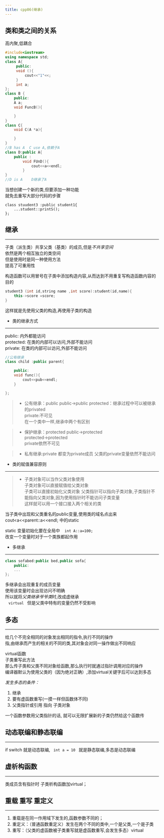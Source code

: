 ```yaml
---
title: cpp06(继承)
---
```


## 类和类之间的关系

高内聚,低耦合

``` cpp
#include<iostream>
using namespace std;
class A{
     public:
     void (){
         cout<<"1"<<;
     }
     int a;
};
class B {
    public:
    A a;
    void FuncB(){

    }
}
class C{
    void C(A *a){

    }
}
//B has A  C use A,依赖于A
class D:public A{
    public :
        void FUnD(){
            cout<<a<<endl;
        }
}
//D is A    D继承了A
```

当想创建一个新的类,但要添加一种功能  
就免去重写大部分代码的步骤  

``` 
class stuudent3 :public student1{
    ...student::printS();
};
```

## 继承

***
子类（派生类）共享父类（基类）的成员,但是*不共享空间*  
依然是两个相互独立的类空间  
但是使用时是同一种使用方法  
提高了可重用性  

构造函数可以用冒号在子类中添加构造内容,从而达到不用重复写构造函数内容的目的  

``` cpp
student3 (int id,string name ,int score):student(id,name){  
    this->score =score;  
}
```

这样就是先使用父类的构造,再使用子类的构造  

* 类的继承方式

***
public:  内外都能访问  
protected:  在类的内部可以访问,外部不能访问  
private:  在类的内部可以访问,外部不能访问  

```cpp 
//公有继承
class child :public parent{

    public:
    void func(){
        cout<<pub<<endl; 
    }

}; 

``` 

>* 公有继承：public
public->public
protected：继承过程中可以被继承的privated  
private:不可见  
在一个类中一样,继承中两个有区别

>* 保护继承：protected
public->protected  
protected->protected  
private依然不可见  

>* 私有继承:private
都变为private成员
父类的private变量依然不能访问

* 类的赋值兼容原则

***

>* 子类对象可以当作父类对象使用  
子类对象可以直接赋值给父类对象  
子类可以直接初始化父类对象 
父类指针可以指向子类对象,子类指针不能指向父类对象,因为使用指针时不能访问子类变量  
这样就可以用一个接口接入两个相关的类  

当子类中出现和父类重名的public变量,使用类的域名点出来  cout<<this->a<<parent::a<<endl;
中的static

static 变量初始化要在全局中
` ` ` int A::a=100; ` ` `  
改变一个变量时对于一个类族都起作用

* 多继承

***
```cpp
class sofabed:public bed,public sofa{
    public:
    ...
};
```

多继承会出现重复的成员变量  
使用该变量时会出现访问不明确  
所以就将*父类继承爷爷类*时,改成虚继承  
` ` ` virtual ` ` `但是父类中特有的变量仍然不受影响  

## 多态

***
给几个不完全相同的对象发出相同的指令,执行不同的操作  
指,由继承而产生的相关的不同的类,其对象会对同一操作做出不同响应  

virtual函数  
子类重写此方法  
那么传子类和父类不同对象给函数,那么执行时就通过指针调用对应的操作  
编译器默认为使用父类的（因为绝对正确）,添加virtual关键字后可以达到多态  

*发生多态的条件：*  

1. 继承         
2. 要有虚函数重写(一摸一样但函数体不同)    
3. 父类指针或引用   指向  子类对象    

一个函数参数用父类指针的话, 就可以无限扩展新的子类仍然给这个函数传

## 动态联编和静态联编

***

if switch 就是动态联编,` ` ` int a = 10 ` ` `就是静态联编,多态是动态联编  

## 虚析构函数

***
类成员含有指针时    子类析构函数加virtual；

## 重载 重写 重定义

***

1. 重载是在同一作用域下发生的,函数参数不同的；
2. 重定义：（普通函数重定义）发生在两个不同的类中,一个是父类,一个是子类
3. 重写：（父类的虚函数被子类重写就是虚函数重写,会发生多态）virtual 

